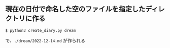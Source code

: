 ## 現在の日付で命名した空のファイルを指定したディレクトリに作る

~~~
$ python3 create_diary.py dream
~~~

で、`./dream/2022-12-14.md` が作られる
